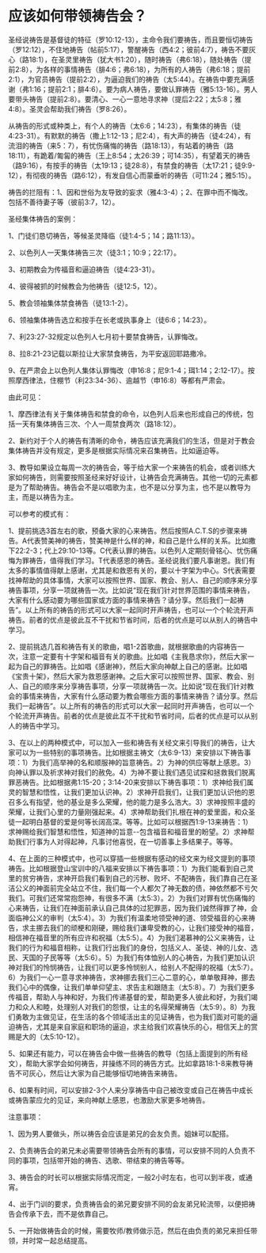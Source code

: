 # 应该如何带领祷告会？



<p>圣经说祷告是基督徒的特征（罗10:12-13），主命令我们要祷告，而且要恒切祷告（罗12:12），不住地祷告（帖前5:17），警醒祷告（西4:2；彼前4:7），祷告不要灰心（路18:1），在圣灵里祷告（犹大书1:20），随时祷告（弗6:18），随处祷告（提前2:8），为各样的事情祷告（腓4:6；弗6:18），为所有的人祷告（弗6:18；提前2:1），为官员祷告（提前2:2），为逼迫我们的祷告（太5:44）。在祷告中要充满感谢（弗1:16；提前2:1；腓4:6）。要为病人祷告，要做认罪祷告（雅5:13-16）。男人要带头祷告（提前2:8）。要清心、一心一意地寻求神（提后2:22；太5:8；雅4:8）。圣灵会帮助我们祷告（罗8:26）。</p>

<p>从祷告的形式或种类上，有个人的祷告（太6:6；14:23），有集体的祷告（徒4:23-31）。有默默的祷告（撒上1:12-13；尼2:4），有大声的祷告（徒4:24），有流泪的祷告（来5：7），有忧伤痛悔的祷告（路18:13），有站着的祷告（路18:11），有跪着/匍匐的祷告（王上8:54；太26:39；可14:35），有望着天的祷告（路9:16），有按手的祷告（太19:13；徒28:8），有禁食的祷告（太17:21；徒9:9-12），有彻夜的祷告（路6:12），有发自信心而蒙垂听的祷告（可11:24；雅5:15）。</p>

<p>祷告的拦阻有：1、因和世俗为友导致的妄求（雅4:3-4）；2、在罪中而不悔改。包括不善待妻子等（彼前3:7，12）。</p>

<p>圣经集体祷告的案例：</p>

<p>1、门徒们恳切祷告，等候圣灵降临（徒1:4-5；14；路11:13）。</p>

<p>2、以色列人一天集体祷告三次（徒3:1；10:9；22:17）。</p>

<p>3、初期教会为传福音和逼迫祷告（徒4:23-31）。</p>

<p>4、彼得被抓的时候教会为他祷告（徒12:5，12）。</p>

<p>5、教会领袖集体禁食祷告（徒13:1-2）。</p>

<p>6、领袖集体祷告选立和按手在长老或执事身上（徒6:6；14:23）。</p>

<p>7、利23:27-32规定以色列人七月初十要禁食祷告，认罪悔改。</p>

<p>8、拉8:21-23记载以斯拉让大家禁食祷告，为平安返回耶路撒冷。</p>

<p>9、在严肃会上以色列人集体认罪悔改（申16:8；尼9:1-4；珥1:14；2:12-17）。按照摩西律法，住棚节（利23:34-36）、逾越节（申16:8）等都有严肃会。</p>

<p>由此可见：</p>

<p>1、摩西律法有关于集体祷告和禁食的命令，以色列人后来也形成自己的传统，包括一天有集体祷告三次、个人一周禁食两次（路18:12）。</p>

<p>2、新约对于个人的祷告有清晰的命令，祷告应该充满我们的生活，但是对于教会集体祷告并没有规定，更多是根据实际情况来召集祷告。比如逼迫等。</p>

<p>3、教导如果设立每周一次的祷告会，等于给大家一个来祷告的机会，或者训练大家如何祷告，则需要按照圣经来好好设计，让祷告会充满祷告。其他一切的元素都是为了帮助祷告。祷告会不是以唱歌为主，也不是以分享为主，也不是以教导为主，而是以祷告为主。</p>

<p>可以参考的模式有：</p>

<p>1、提前挑选3首左右的歌，预备大家的心来祷告。然后按照A.C.T.S的步骤来祷告。A代表赞美神的祷告，赞美神是什么样的神，和自己是什么样的关系。比如撒下22:2-3；代上29:10-13等。C代表认罪的祷告。以色列人定期刻骨铭心、忧伤痛悔为罪祷告，值得我们学习。T代表感恩的祷告。圣经说我们要凡事谢恩。我们有太多的事情值得献上感谢，尤其是和救恩有关的，要以十字架为中心。S代表需要找神帮助的具体事情，大家可以按照世界、国家、教会、别人、自己的顺序来分享祷告事项，分享一项就祷告一次。比如说“现在我们针对世界范围的事情来祷告，大家有什么感动要为哪些国家或方面的事情来祷告？请分享。然后我们一起祷告”。以上所有的祷告的形式可以大家一起同时开声祷告，也可以一个个轮流开声祷告。前者的优点是彼此互不干扰和节省时间，后者的优点是可以从别人的祷告中学习。</p>

<p>2、提前挑选几首和祷告有关的歌曲，唱1-2首歌曲，就根据歌曲的内容祷告一次，注意一定要有十字架和福音有关的歌曲。比如唱《主我恳求你》，然后大家一起为自己的罪祷告。比如唱《感谢神》，然后大家向神献上自己的感谢。比如唱《宝贵十架》，然后大家为救恩感谢神。之后大家可以按照世界、国家、教会、别人、自己的顺序来分享祷告事项，分享一项就祷告一次。比如说“现在我们针对教会的事情来祷告，大家有什么感动要为教会哪些方面的事情来祷告？请分享。然后我们一起祷告”。以上所有的祷告的形式可以大家一起同时开声祷告，也可以一个个轮流开声祷告。前者的优点是彼此互不干扰和节省时间，后者的优点是可以从别人的祷告中学习。</p>

<p>3、在以上的两种模式中，可以加入一些和祷告有关经文来引导我们的祷告，让大家可以为一些特别的事项祷告。比如根据主祷文（太6:9-13）来安排以下祷告事项：1）为我们高举神的名和顺服神的旨意祷告。2）为神的供应等献上感恩。3）向神认罪以及祈求神对我们的赦免。4）为神不要让我们遇见试探和拯救我们脱离罪恶祷告。比如根据弗1:15-20；3:14-20来安排以下祷告事项：1）求神给我们属灵的智慧和悟性，让我们更加认识神。2）求神开启我们，让我们更加认识他的恩召多么有指望，他的基业是多么荣耀，他的能力是多么浩大。3）求神按照丰盛的荣耀，让我们心里的力量刚强起来。4）求神帮助我们扎根在神的爱里面，和众圣徒一起明白基督的爱是何等长阔高深。等等。比如可以根据西1:9-13来祷告：1）求神赐给我们智慧和悟性，知道神的旨意--包含福音和福音里的盼望。2）求神帮助我们行事为人对得起神，凡事讨他喜悦，在一切善事上多结果子。等等。</p>

<p>4、在上面的三种模式中，也可以穿插一些根据有感动的经文来为经文提到的事项祷告。比如根据登山宝训中的八福来安排以下祷告事项：1）为我们能看到自己灵里的贫穷祷告，求神开启我们看到自己的污秽、败坏、不配祷告，我们靠自己在圣洁公义的神面前完全站立不住，我们每一个人都欠了神无数的债，神依然都不亏欠我们。可我们还常常抱怨神，有很多不满（太5:3）。2）为我们对罪有忧伤痛悔的心来祷告，让我们在神面前承认自己具体的过犯罪恶，因为我们诚然得罪了神，会面临神公义的审判（太5:4）。3）为我们有温柔地领受神的道、领受福音的心来祷告，求主挪去我们的顽梗和刚硬，赐给我们谦卑受教的心，让我们接受神的福音，相信神在福音里的所有应许和祝福（太5:5）。4）为我们渴慕神的公义来祷告，让我们的行为和福音相称，让我们行出我们的身份，包括义人、圣徒、神的儿女、选民、天国的子民等等（太5:6）。5）为我们有体恤别人的心祷告，为我们更加认识神对我们的怜悯祷告，让我们可以更多怜悯别人，给别人不配得的祝福（太5:7）。6）为我们一心一意寻求神祷告，求神挪去我们三心二意的心，单单敬拜神，挪去我们心中的偶像，让我们单单仰望主、求告主和跟随主（太5:8）。7）为我们更多传福音，帮助人与神和好，为我们传递基督的爱，帮助更多人彼此和好，为我们竭力和众人和睦，处理别人对我们的怨恨，让主的名得荣耀祷告（太5:9）。8）为我们勇敢为主做见证，在生活的各个领域活出主的见证祷告，也为我们面对可能的逼迫祷告，尤其是来自家庭和职场的逼迫，求主给我们欢喜快乐的心，相信天上的赏赐是大的（太5:10-12）。</p>

<p>5、如果还有能力，可以在祷告会中做一些祷告的教导（包括上面提到的所有经文），帮助大家学会如何祷告，并操练不同的祷告方式。比如拿路18:1-8来教导祷告不可灰心，然后让大家为自己能够恒切地祷告来祷告。</p>

<p>6、如果有时间，可以安排2-3个人来分享祷告中自己被改变或自己在祷告中成长或祷告蒙应允的见证，来向神献上感恩，也激励大家更多地祷告。</p>

<p>注意事项：</p>

<p>1、因为男人要做头，所以祷告会应该是弟兄的会友负责。姐妹可以配搭。</p>

<p>2、负责祷告会的弟兄未必需要带领祷告会所有的事情，可以安排不同的人负责不同的事项，包括带开始的祷告、选歌、带结束的祷告等等。</p>

<p>3、祷告会的时长可以根据实际情况而定，一般2小时左右，也可以到半夜，或通宵。</p>

<p>4、出于门训的要求，负责祷告会的弟兄要安排不同的会友弟兄轮流带，以便把祷告会传承下去，而不是依靠自己。</p>

<p>5、一开始做祷告会的时候，需要牧师/教师做示范，然后在由负责的弟兄来担任带领，并时常一起总结提高。</p>